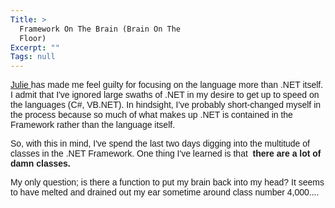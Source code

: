 ```yaml
---
Title: >
  Framework On The Brain (Brain On The
  Floor)
Excerpt: ""
Tags: null
---
```

<p><font face=Arial><a target="_blank"  href="http://dotnetweblogs.com/JLerman/posts/5069.aspx">Julie </a>has made me feel guilty for focusing on the language more than .NET itself. I admit that I've ignored large swaths of .NET in my desire to get up to speed on the languages (C#, VB.NET). In hindsight, I've probably short-changed myself in the process because so much of what makes up .NET is contained in the Framework rather than the language itself.</font></p>
<p><font face=Arial>So, with this in mind, I've spend the last two days digging into the multitude of classes in the .NET Framework. One thing I've learned is that <b>&nbsp;there are a lot of damn classes.</b></font></p>
<p><font face=Arial>My only question; is there a function to put my brain back into my head? It seems to have melted and drained out my ear sometime around class number 4,000....</font></p>